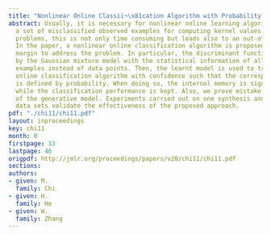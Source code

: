 ```yaml
---
title: "Nonlinear Online Classiï¬\x81cation Algorithm with Probability Margin"
abstract: Usually, it is necessary for nonlinear online learning algorithms to store
  a set of misclassified observed examples for computing kernel values. For large-scale
  problems, this is not only time consuming but leads also to an out-of-memory problem.
  In the paper, a nonlinear online classification algorithm is proposed with a probability
  margin to address the problem. In particular, the discriminant function is defined
  by the Gaussian mixture model with the statistical information of all the observed
  examples instead of data points. Then, the learnt model is used to train a nonlinear
  online classification algorithm with confidence such that the corresponding margin
  is defined by probability. When doing so, the internal memory is significantly reduced
  while the classification performance is kept. Also, we prove mistake bounds in terms
  of the generative model. Experiments carried out on one synthesis and two real large-scale
  data sets validate the effectiveness of the proposed approach.
pdf: "./chi11/chi11.pdf"
layout: inproceedings
key: chi11
month: 0
firstpage: 33
lastpage: 46
origpdf: http://jmlr.org/proceedings/papers/v20/chi11/chi11.pdf
sections: 
authors:
- given: M.
  family: Chi
- given: H.
  family: He
- given: W.
  family: Zhang
---
```

